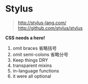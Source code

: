 # Stylus

> http://stylus-lang.com/  
> http://github.com/stylus/stylus  

**CSS needs a hero!**  
1. omit braces 省略括号  
2. omit semi-colons 省略分号  
3. Keep things DRY    
4. transparent mixins
5. in-language functions
6. it were all optional
